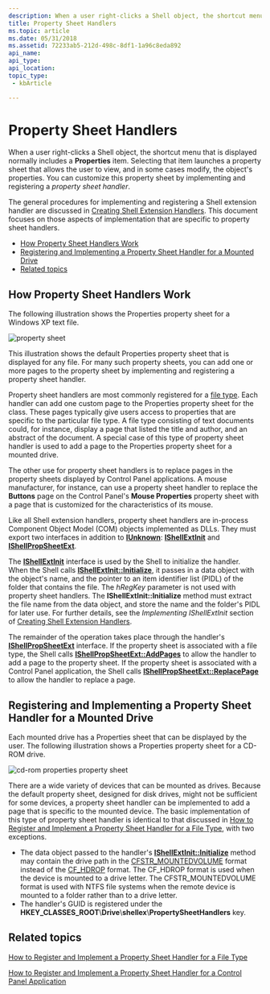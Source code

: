 ```yaml
---
description: When a user right-clicks a Shell object, the shortcut menu that is displayed normally includes a Properties item.
title: Property Sheet Handlers
ms.topic: article
ms.date: 05/31/2018
ms.assetid: 72233ab5-212d-498c-8df1-1a96c8eda892
api_name: 
api_type: 
api_location: 
topic_type: 
 - kbArticle

---
```


# Property Sheet Handlers

When a user right-clicks a Shell object, the shortcut menu that is displayed normally includes a **Properties** item. Selecting that item launches a property sheet that allows the user to view, and in some cases modify, the object's properties. You can customize this property sheet by implementing and registering a *property sheet handler*.

The general procedures for implementing and registering a Shell extension handler are discussed in [Creating Shell Extension Handlers](handlers.md). This document focuses on those aspects of implementation that are specific to property sheet handlers.

- [How Property Sheet Handlers Work](#how-property-sheet-handlers-work)
- [Registering and Implementing a Property Sheet Handler for a Mounted Drive](#registering-and-implementing-a-property-sheet-handler-for-a-mounted-drive)
- [Related topics](#related-topics)

## How Property Sheet Handlers Work

The following illustration shows the Properties property sheet for a Windows XP text file.

![property sheet](images/propsheethandler1.jpg)

This illustration shows the default Properties property sheet that is displayed for any file. For many such property sheets, you can add one or more pages to the property sheet by implementing and registering a property sheet handler.

Property sheet handlers are most commonly registered for a [file type](fa-file-types.md). Each handler can add one custom page to the Properties property sheet for the class. These pages typically give users access to properties that are specific to the particular file type. A file type consisting of text documents could, for instance, display a page that listed the title and author, and an abstract of the document. A special case of this type of property sheet handler is used to add a page to the Properties property sheet for a mounted drive.

The other use for property sheet handlers is to replace pages in the property sheets displayed by Control Panel applications. A mouse manufacturer, for instance, can use a property sheet handler to replace the **Buttons** page on the Control Panel's **Mouse Properties** property sheet with a page that is customized for the characteristics of its mouse.

Like all Shell extension handlers, property sheet handlers are in-process Component Object Model (COM) objects implemented as DLLs. They must export two interfaces in addition to [**IUnknown**](/windows/win32/api/unknwn/nn-unknwn-iunknown): [**IShellExtInit**](/windows/win32/api/shobjidl_core/nn-shobjidl_core-ishellextinit) and [**IShellPropSheetExt**](/windows/desktop/api/shobjidl_core/nn-shobjidl_core-ishellpropsheetext).

The [**IShellExtInit**](/windows/win32/api/shobjidl_core/nn-shobjidl_core-ishellextinit) interface is used by the Shell to initialize the handler. When the Shell calls [**IShellExtInit::Initialize**](/windows/desktop/api/shobjidl_core/nf-shobjidl_core-ishellextinit-initialize), it passes in a data object with the object's name, and the pointer to an item identifier list (PIDL) of the folder that contains the file. The *hRegKey* parameter is not used with property sheet handlers. The **IShellExtInit::Initialize** method must extract the file name from the data object, and store the name and the folder's PIDL for later use. For further details, see the *Implementing IShellExtInit* section of [Creating Shell Extension Handlers](handlers.md).

The remainder of the operation takes place through the handler's [**IShellPropSheetExt**](/windows/desktop/api/shobjidl_core/nn-shobjidl_core-ishellpropsheetext) interface. If the property sheet is associated with a file type, the Shell calls [**IShellPropSheetExt::AddPages**](/windows/desktop/api/shobjidl_core/nf-shobjidl_core-ishellpropsheetext-addpages) to allow the handler to add a page to the property sheet. If the property sheet is associated with a Control Panel application, the Shell calls [**IShellPropSheetExt::ReplacePage**](/windows/desktop/api/shobjidl_core/nf-shobjidl_core-ishellpropsheetext-replacepage) to allow the handler to replace a page.

## Registering and Implementing a Property Sheet Handler for a Mounted Drive

Each mounted drive has a Properties sheet that can be displayed by the user. The following illustration shows a Properties property sheet for a CD-ROM drive.

![cd-rom properties property sheet](images/propsheethandler2.jpg)

There are a wide variety of devices that can be mounted as drives. Because the default property sheet, designed for disk drives, might not be sufficient for some devices, a property sheet handler can be implemented to add a page that is specific to the mounted device. The basic implementation of this type of property sheet handler is identical to that discussed in [How to Register and Implement a Property Sheet Handler for a File Type](how-to-register-and-implement-a-property-sheet-handler-for-a-file-type.md), with two exceptions.

-   The data object passed to the handler's [**IShellExtInit::Initialize**](/windows/desktop/api/shobjidl_core/nf-shobjidl_core-ishellextinit-initialize) method may contain the drive path in the [CFSTR\_MOUNTEDVOLUME](clipboard.md) format instead of the [CF\_HDROP](clipboard.md) format. The CF\_HDROP format is used when the device is mounted to a drive letter. The CFSTR\_MOUNTEDVOLUME format is used with NTFS file systems when the remote device is mounted to a folder rather than to a drive letter.
-   The handler's GUID is registered under the **HKEY\_CLASSES\_ROOT**\\**Drive**\\**shellex**\\**PropertySheetHandlers** key.

## Related topics

<dl> <dt>

[How to Register and Implement a Property Sheet Handler for a File Type](how-to-register-and-implement-a-property-sheet-handler-for-a-file-type.md)
</dt> <dt>

[How to Register and Implement a Property Sheet Handler for a Control Panel Application](how-to-register-and-implement-a-property-sheet-handler-for-a-control-panel-application.md)
</dt> </dl>

 

 
